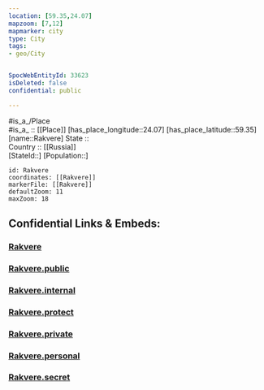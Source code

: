 ```yaml
---
location: [59.35,24.07] 
mapzoom: [7,12] 
mapmarker: city 
type: City
tags:
- geo/City


SpocWebEntityId: 33623
isDeleted: false
confidential: public

---
```

#is_a_/Place  
#is_a_ :: [[Place]] 
[has_place_longitude::24.07] 
[has_place_latitude::59.35] 
[name::Rakvere] 
State ::  
Country :: [[Russia]]  
[StateId::] 
[Population::] 



```leaflet
id: Rakvere
coordinates: [[Rakvere]] 
markerFile: [[Rakvere]] 
defaultZoom: 11 
maxZoom: 18
```


## Confidential Links & Embeds: 

### [Rakvere](/_Standards/Earth/Continent/Europe/Europe~North/Estonia/Counties~Estonia/Harju/City/Rakvere.md) 

### [Rakvere.public](/_public/Earth/Continent/Europe/Europe~North/Estonia/Counties~Estonia/Harju/City/Rakvere.public.md) 

### [Rakvere.internal](/_internal/Earth/Continent/Europe/Europe~North/Estonia/Counties~Estonia/Harju/City/Rakvere.internal.md) 

### [Rakvere.protect](/_protect/Earth/Continent/Europe/Europe~North/Estonia/Counties~Estonia/Harju/City/Rakvere.protect.md) 

### [Rakvere.private](/_private/Earth/Continent/Europe/Europe~North/Estonia/Counties~Estonia/Harju/City/Rakvere.private.md) 

### [Rakvere.personal](/_personal/Earth/Continent/Europe/Europe~North/Estonia/Counties~Estonia/Harju/City/Rakvere.personal.md) 

### [Rakvere.secret](/_secret/Earth/Continent/Europe/Europe~North/Estonia/Counties~Estonia/Harju/City/Rakvere.secret.md)

